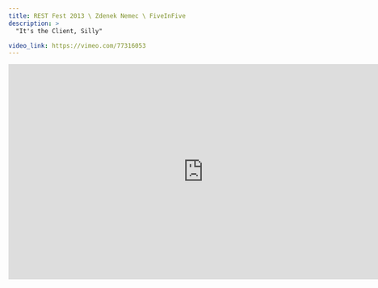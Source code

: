 ```yaml
---
title: REST Fest 2013 \ Zdenek Nemec \ FiveInFive
description: >
  "It's the Client, Silly"

video_link: https://vimeo.com/77316053
---
```

<iframe src="https://player.vimeo.com/video/77316053?title=0&byline=0&portrait=0&badge=0&autopause=0&player_id=0" width="772" height="426" frameborder="0" title="REST Fest 2013 \ Zdenek Nemec \ FiveInFive" webkitallowfullscreen mozallowfullscreen allowfullscreen></iframe>